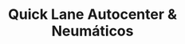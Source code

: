 ---
title: "Quick Lane Autocenter & Neumáticos"
url: /bahia-blanca/quick-lane-autocenter-y-neumaticos/
shop: reparación de automóviles
---
